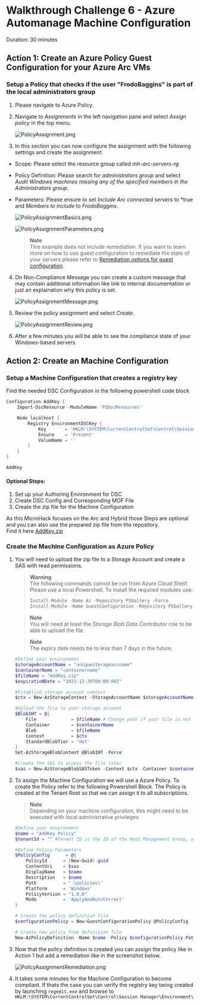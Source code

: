 # Walkthrough Challenge 6 - Azure Automanage Machine Configuration

Duration: 30 minutes

## Action 1: Create an Azure Policy Guest Configuration for your Azure Arc VMs

### Setup a Policy that checks if the user "FrodoBaggins" is part of the local administrators group


1. Please navigate to Azure Policy.

2. Navigate to *Assignments* in the left navigation pane and select *Assign policy* in the top menu.

    ![PolicyAssignment.png](./img/PolicyAssignment.png)

3. In this section you can now configure the assignment with the following settings and create the assignment:

- Scope: Please select the resource group called *mh-arc-servers-rg*
- Policy Definition: Please search for *administrators group* and select *Audit Windows machines missing any of the specified members in the Administrators group*.
- Parameters: Please ensure to set *Include Arc connected servers* to *true and *Members to include* to *FrodoBaggins*.

    ![PolicyAssignmentBasics.png](./img/PolicyAssignmentBasics.png)

    ![PolicyAssignmentParameters.png](./img/PolicyAssignmentParameters.png)

    > **Note**  
    > This example does not include remediation. If you want to learn more on how to use guest configuration to remediate the state of your servers please refer to [Remediation options for guest configuration](https://docs.microsoft.com/en-us/azure/governance/policy/concepts/guest-configuration-policy-effects). 
    
    
4. On Non-Compliance Message you can create a custom message that may contain additional information like link to internal documentation or just an explaination why this policy is set.

    ![PolicyAssignmentMessage.png](./img/PolicyAssignmentMessage.png)

5. Review the policy assignment and select *Create*.

    ![PolicyAssignmentReview.png](./img/PolicyAssignmentReview.png)

6. After a few minutes you will be able to see the compliance state of your Windows-based servers.

## Action 2: Create an Machine Configuration

### Setup a Machine Configuration that creates a registry key 

Find the needed DSC Configuration in the following powershell code block

```powershell
Configuration AddKey {
    Import-DscResource -ModuleName 'PSDscResources'

    Node localhost {
        Registry EnvironmentDSCKey {
            Key       = 'HKLM:\SYSTEM\CurrentControlSet\Control\Session Manager\Environment\EnvironmentKeyDSC'
            Ensure    = 'Present'
            ValueName = ''
        }
    }
}

AddKey
```

#### Optional Steps:  

1. Set up your Authoring Environment for DSC
2. Create DSC Config and Corresponding MOF File
3. Create the zip file for the Machine Configuration

As this MicroHack focuses on the Arc and Hybrid those Steps are optional and you can also use the prepared zip file from the repository.  
Find it here [AddKey.zip](https://github.com/microsoft/MicroHack/raw/main/03-Azure/01-03-Infrastructure/02_Hybrid_Azure_Arc_Servers/resources/AddKey.zip)

### Create the Machine Configuration as Azure Policy

1. You will need to upload the zip file to a Storage Account and create a SAS with read permissions.

    > **Warning**  
    >  The following commands cannot be run from Azure Cloud Shell! Please use a local Powershell.
    >  To install the required modules use:
    >  ```powershell
    >  Install-Module -Name Az -Repository PSGallery -Force
    >  Install-Module -Name GuestConfiguration -Repository PSGallery -Force
    >  ```
    
    
    > **Note**  
    >  You will need at least the *Storage Blob Data Contributor* role to be able to upload the file.   

    > **Note**  
    >  The expiry date needs be to less than 7 days in the future.

    ```powershell
    #Define your environment
    $storageAccountName = "uniquestorageaccname"
    $containerName = "containername"
    $fileName = "AddKey.zip"
    $expiratioNDate = "2023-12-30T00:00:00Z"

    #Establish storage account context
    $ctx = New-AzStorageContext -StorageAccountName $storageAccountName -UseConnectedAccount

    #Upload the file to your storage account
    $Blob1HT = @{
        File             = $fileName # Change path if your file is not in the same directory as the script
        Container        = $containerName
        Blob             = $fileName
        Context          = $ctx
        StandardBlobTier = 'Hot'
    }
    Set-AzStorageBlobContent @Blob1HT -Force

    #Create the SAS to access the file later
    $sas = New-AzStorageBlobSASToken -Context $ctx -Container $containerName -Blob $fileName -Permission r -ExpiryTime $expiratioNDate -FullUri
    ```

3. To assign the Machine Configuration we will use a Azure Policy. To create the Policy refer to the following Powershell Block. The Policy is created at the Tenant Root so that we can assign it to all subscriptions.  
    > **Note**  
    > Depending on your machine configuration, this might need to be executed with local administrative privileges.
    ```powershell
    #Define your environment
    $name = "AddKey Policy"
    $tenantId = "" #Tenant ID is the ID of the Root Management Group, or any other Management Group ID of your choice

    #Define Policy Parameters
    $PolicyConfig      = @{
        PolicyId      = (New-Guid).guid
        ContentUri    = $sas
        DisplayName   = $name
        Description   = $name
        Path          = '.\policies\'
        Platform      = 'Windows'
        PolicyVersion = "1.0.0"
        Mode          = 'ApplyAndAutoCorrect'
    }

    # Create the policy definition file
    $configurationPolicy = New-GuestConfigurationPolicy @PolicyConfig

    # Create new policy from definition file
    New-AzPolicyDefinition -Name $name -Policy $configurationPolicy.Path -ManagementGroupName $tenantID 
    ```
4. Now that the policy definition is created you can assign the policy like in Action 1 but add a remediation like in the screenshot below.

    ![PolicyAssignmentRemediation.png](./img/PolicyAssignmentRemediation.png)

5. It takes some minutes for the Machine Configuration to become compliant. If thats the case you can verify the registry key being created by launching ``` regedit.exe ``` and browse to ``` HKLM:\SYSTEM\CurrentControlSet\Control\Session Manager\Environment\ ```
